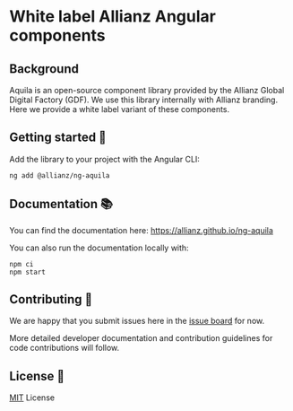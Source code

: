 # White label Allianz Angular components

## Background

Aquila is an open-source component library provided by the Allianz Global Digital Factory (GDF). We use this library internally with Allianz branding. Here we provide a white label variant of these components.

## Getting started :medal_sports:

Add the library to your project with the Angular CLI:

```
ng add @allianz/ng-aquila
```

## Documentation :books:

You can find the documentation here: https://allianz.github.io/ng-aquila

You can also run the documentation locally with:

```
npm ci
npm start
```

## Contributing :raised_hands:

We are happy that you submit issues here in the [issue board](https://github.com/allianz/ng-aquila/issues) for now.

More detailed developer documentation and contribution guidelines for code contributions will follow.

## License :memo:

[MIT](https://www.github.com/allianz/ng-aquila/blob/main/LICENSE) License
